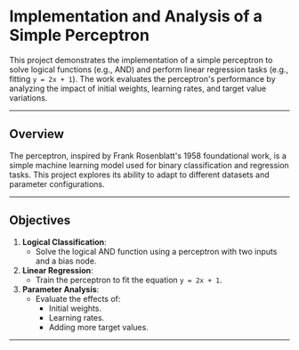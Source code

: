 
# Implementation and Analysis of a Simple Perceptron

This project demonstrates the implementation of a simple perceptron to solve logical functions (e.g., AND) and perform linear regression tasks (e.g., fitting `y = 2x + 1`). The work evaluates the perceptron's performance by analyzing the impact of initial weights, learning rates, and target value variations.

---

## Overview

The perceptron, inspired by Frank Rosenblatt's 1958 foundational work, is a simple machine learning model used for binary classification and regression tasks. This project explores its ability to adapt to different datasets and parameter configurations.

---

## Objectives

1. **Logical Classification**:
   - Solve the logical AND function using a perceptron with two inputs and a bias node.
2. **Linear Regression**:
   - Train the perceptron to fit the equation `y = 2x + 1`.
3. **Parameter Analysis**:
   - Evaluate the effects of:
     - Initial weights.
     - Learning rates.
     - Adding more target values.

---

